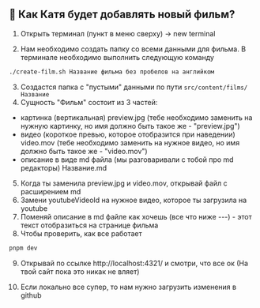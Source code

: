 ## 👀 Как Катя будет добавлять новый фильм?

1. Открыть терминал (пункт в меню сверху) -> new terminal

2. Нам необходимо создать папку со всеми данными для фильма. В терминале необходимо выполнить следующую команду

```sh
./create-film.sh Название фильма без пробелов на английком
```

3. Создастся папка с "пустыми" данными по пути `src/content/films/Название`
4. Сущность "Фильм" состоит из 3 частей:

- картинка (вертикальная) preview.jpg (тебе необходимо заменить на нужную картинку, но имя должно быть такое же - "preview.jpg")
- видео (короткое превью, которое отобразится при наведении) video.mov (тебе необходимо заменить на нужное видео, но имя должно быть такое же - "video.mov")
- описание в виде md файла (мы разговаривали с тобой про md редакторы) Название.md

5. Когда ты заменила preview.jpg и video.mov, открывай файл c расширением md
6. Замени youtubeVideoId на нужное видео, которое ты загрузила на youtube
7. Поменяй описание в md файле как хочешь (все что ниже ---) - этот текст отобразиться на странице фильма
8. Чтобы проверить, как все работает

```sh
pnpm dev
```

9. Открывай по ссылке http://localhost:4321/ и смотри, что все ок (На твой сайт пока это никак не вляет)

10. Если локально все супер, то нам нужно загрузить изменения в github

